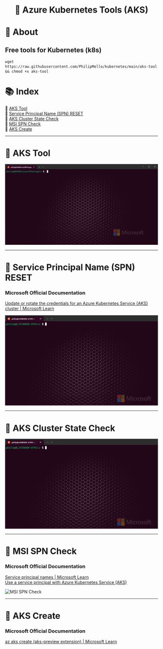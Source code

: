 # <p align="center">🔧 Azure Kubernetes Tools (AKS)</p>

# 📝 About
## Free tools for Kubernetes (k8s)

```
wget https://raw.githubusercontent.com/PhilipMello/kubernetes/main/aks-tool && chmod +x aks-tool
```

# 📚 Index
🔖 [AKS Tool](#-aks-tool)<br>
🔖 [Service Principal Name (SPN) RESET](#-service-principal-name-spn-reset)<br>
🔖 [AKS Cluster State Check](#-aks-cluster-state-check)<br>
🔖 [MSI SPN Check](#-msi-spn-check)<br>
🔖 [AKS Create](#-aks-create)<br>

---
# 🔧 AKS Tool

![AKS Tool](assets/images/aks-tool.gif)

---

# 🔧 Service Principal Name (SPN) RESET

### Microsoft Official Documentation
[Update or rotate the credentials for an Azure Kubernetes Service (AKS) cluster | Microsoft Learn](https://learn.microsoft.com/en-us/azure/aks/update-credentials#update-or-create-a-new-service-principal-for-your-aks-cluster "Update or rotate the credentials for an Azure Kubernetes Service (AKS) cluster | Microsoft Learn")

![SPN Reset](assets/images/spn-reset.gif)

---
# 🔧 AKS Cluster State Check

![State Check](assets/images/state-check.gif)

---
# 🔧 MSI SPN Check

### Microsoft Official Documentation
[Service principal names | Microsoft Learn](https://learn.microsoft.com/en-us/windows/win32/ad/service-principal-names "Service principal names | Microsoft Learn")<br>
[Use a service principal with Azure Kubernetes Service (AKS)](https://learn.microsoft.com/en-us/azure/aks/kubernetes-service-principal?tabs=azure-cli "Use a service principal with Azure Kubernetes Service (AKS) | Microsoft Learn")<br>

![MSI SPN Check](assets/images/msi-spn-check.gif)

---
# 🔧 AKS Create

### Microsoft Official Documentation
[az aks create (aks-preview extension) | Microsoft Learn](https://learn.microsoft.com/en-us/cli/azure/aks?view=azure-cli-latest#az-aks-create "az aks create (aks-preview extension)")


